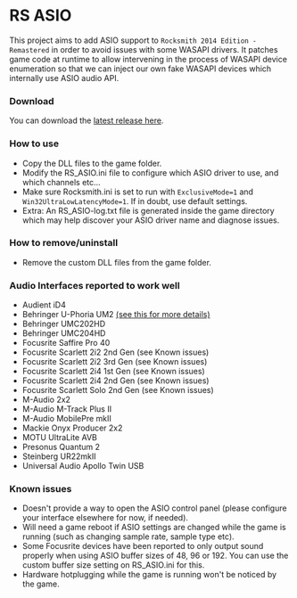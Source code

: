 # RS ASIO

This project aims to add ASIO support to `Rocksmith 2014 Edition - Remastered` in order to avoid issues with some WASAPI drivers.
It patches game code at runtime to allow intervening in the process of WASAPI device enumeration so that we can inject our own fake WASAPI devices which internally use ASIO audio API.

### Download

You can download the [latest release here](https://github.com/mdias/rs_asio/releases/latest).

### How to use

- Copy the DLL files to the game folder.
- Modify the RS_ASIO.ini file to configure which ASIO driver to use, and which channels etc...
- Make sure Rocksmith.ini is set to run with `ExclusiveMode=1` and `Win32UltraLowLatencyMode=1`. If in doubt, use default settings.
- Extra: An RS_ASIO-log.txt file is generated inside the game directory which may help discover your ASIO driver name and diagnose issues.

### How to remove/uninstall

- Remove the custom DLL files from the game folder.

### Audio Interfaces reported to work well

- Audient iD4
- Behringer U-Phoria UM2 [(see this for more details)](https://github.com/mdias/rs_asio/issues/7)
- Behringer UMC202HD
- Behringer UMC204HD
- Focusrite Saffire Pro 40
- Focusrite Scarlett 2i2 2nd Gen (see Known issues)
- Focusrite Scarlett 2i2 3rd Gen (see Known issues)
- Focusrite Scarlett 2i4 1st Gen (see Known issues)
- Focusrite Scarlett 2i4 2nd Gen (see Known issues)
- Focusrite Scarlett Solo 2nd Gen (see Known issues)
- M-Audio 2x2
- M-Audio M-Track Plus II
- M-Audio MobilePre mkII
- Mackie Onyx Producer 2x2
- MOTU UltraLite AVB
- Presonus Quantum 2
- Steinberg UR22mkII
- Universal Audio Apollo Twin USB

### Known issues

- Doesn't provide a way to open the ASIO control panel (please configure your interface elsewhere for now, if needed).
- Will need a game reboot if ASIO settings are changed while the game is running (such as changing sample rate, sample type etc).
- Some Focusrite devices have been reported to only output sound properly when using ASIO buffer sizes of 48, 96 or 192. You can use the custom buffer size setting on RS_ASIO.ini for this.
- Hardware hotplugging while the game is running won't be noticed by the game.
